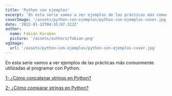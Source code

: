 ```yaml
---
title: 'Python con ejemplos'
excerpt: 'En esta serie vamos a ver ejemplos de las prácticas más comunmente utilizadas al programar con Python.'
coverImage: '/assets/python-con-ejemplos/python-con-ejemplos-cover.jpg'
date: '2022-01-12T04:35:07.322Z'
author:
  name: Fabián Karaben
  picture: '/assets/authors/fabian.png'
ogImage:
  url: '/assets/python-con-ejemplos/python-con-ejemplos-cover.jpg'
---
```


En esta serie vamos a ver ejemplos de las prácticas más comunmente utilizadas al programar con Python.

[1- ¿Cómo concatenar strings en Python?](/python-con-ejemplos/como-concatenar-strings)

[2- ¿Cómo comparar strings en Python?](/python-con-ejemplos/como-comparar-strings)